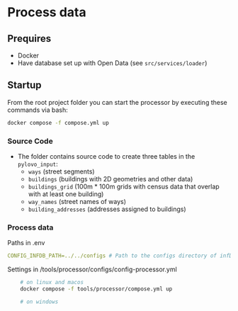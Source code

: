 # Process data

## Prequires
- Docker
- Have database set up with Open Data (see `src/services/loader`)

## Startup
From the root project folder you can start the processor by executing these commands via bash:
```bash
docker compose -f compose.yml up
```

### Source Code
- The folder contains source code to create three tables in the `pylovo_input`:
  - `ways` (street segments)
  - `buildings` (buildings with 2D geometries and other data)
  - `buildings_grid` (100m * 100m grids with census data that overlap with at least one building)
  - `way_names` (street names of ways)
  - `building_addresses` (addresses assigned to buildings)



### Process data
Paths in .env
```yml
CONFIG_INFDB_PATH=../../configs # Path to the configs directory of infDB
```
Settings in /tools/processor/configs/config-processor.yml
```bash
    # on linux and macos
    docker compose -f tools/processor/compose.yml up 

    # on windows
```